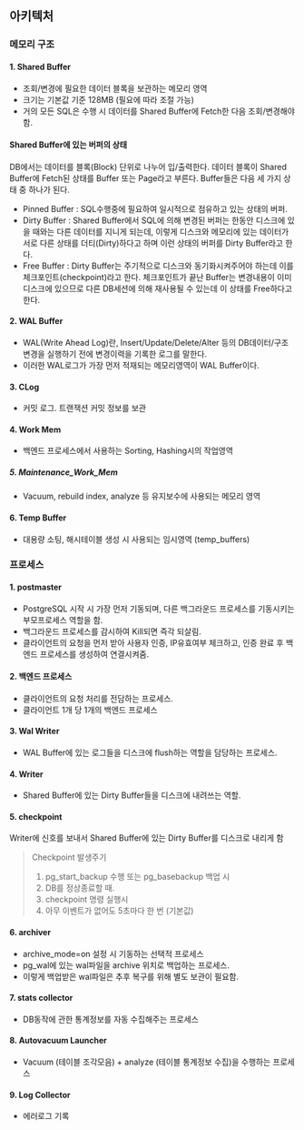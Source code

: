 ## 아키텍처
### 메모리 구조
#### 1. Shared Buffer
- 조회/변경에 필요한 데이터 블록을 보관하는 메모리 영역
- 크기는 기본값 기준 128MB (필요에 따라 조절 가능)
- 거의 모든 SQL은 수행 시 데이터를 Shared Buffer에 Fetch한 다음 조회/변경해야 함.

#### Shared Buffer에 있는 버퍼의 상태
DB에서는 데이터를 블록(Block) 단위로 나누어 입/출력한다. 데이터 블록이 Shared Buffer에 Fetch된 상태를 Buffer 또는 Page라고 부른다. Buffer들은 다음 세 가지 상태 중 하나가 된다.
  * Pinned Buffer : SQL수행중에 필요하여 일시적으로 점유하고 있는 상태의 버퍼.
  * Dirty Buffer : Shared Buffer에서 SQL에 의해 변경된 버퍼는 한동안 디스크에 있을 때와는 다른 데이터를 지니게 되는데, 이렇게 디스크와 메모리에 있는 데이터가 서로 다른 상태를 더티(Dirty)하다고 하며 이런 상태의 버퍼를 Dirty Buffer라고 한다.
  * Free Buffer  : Dirty Buffer는 주기적으로 디스크와 동기화시켜주어야 하는데 이를 체크포인트(checkpoint)라고 한다. 체크포인트가 끝난 Buffer는 변경내용이 이미 디스크에 있으므로 다른 DB세션에 의해 재사용될 수 있는데 이 상태를 Free하다고 한다.

#### 2. WAL Buffer
- WAL(Write Ahead Log)란, Insert/Update/Delete/Alter 등의 DB데이터/구조변경을 실행하기 전에 변경이력을 기록한 로그를 말한다.
- 이러한 WAL로그가 가장 먼저 적재되는 메모리영역이 WAL Buffer이다.

#### 3. CLog
- 커밋 로그. 트랜잭션 커밋 정보를 보관

#### 4. Work Mem
- 백엔드 프로세스에서 사용하는 Sorting, Hashing시의 작업영역

##### 5. Maintenance_Work_Mem
- Vacuum, rebuild index, analyze 등 유지보수에 사용되는 메모리 영역

#### 6. Temp Buffer
- 대용량 소팅, 해시테이블 생성 시 사용되는 임시영역 (temp_buffers)

### 프로세스
#### 1. postmaster
- PostgreSQL 시작 시 가장 먼저 기동되며, 다른 백그라운드 프로세스를 기동시키는 부모프로세스 역할을 함.
- 백그라운드 프로세스를 감시하여 Kill되면 즉각 되살림.
- 클라이언트의 요청을 먼저 받아 사용자 인증, IP유효여부 체크하고, 인증 완료 후 백엔드 프로세스를 생성하여 연결시켜줌.

#### 2. 백엔드 프로세스
- 클라이언트의 요청 처리를 전담하는 프로세스.
- 클라이언트 1개 당 1개의 백엔드 프로세스

#### 3. Wal Writer
- WAL Buffer에 있는 로그들을 디스크에 flush하는 역할을 담당하는 프로세스.

#### 4. Writer 
- Shared Buffer에 있는 Dirty Buffer들을 디스크에 내려쓰는 역할.

#### 5. checkpoint
Writer에 신호를 보내서 Shared Buffer에 있는 Dirty Buffer를 디스크로 내리게 함
> Checkpoint 발생주기
>   1. pg_start_backup 수행 또는 pg_basebackup 백업 시
>   2. DB를 정상종료할 때.
>   3. checkpoint 명령 실행시
>   4. 아무 이벤트가 없어도 5초마다 한 번 (기본값)

#### 6. archiver
- archive_mode=on 설정 시 기동하는 선택적 프로세스
- pg_wal에 있는 wal파일을 archive 위치로 백업하는 프로세스.
- 이렇게 백업받은 wal파일은 추후 복구를 위해 별도 보관이 필요함.

#### 7. stats collector
- DB동작에 관한 통계정보를 자동 수집해주는 프로세스

#### 8. Autovacuum Launcher
- Vacuum (테이블 조각모음) + analyze (테이블 통계정보 수집)을 수행하는 프로세스

#### 9. Log Collector
- 에러로그 기록
      
